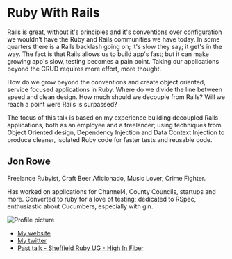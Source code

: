 # Ruby With Rails

Rails is great, without it's principles and it's conventions over
configuration we wouldn't have the Ruby and Rails communities we have
today. In some quarters there is a Rails backlash going on; it's slow
they say; it get's in the way. The fact is that Rails allows us to build
app's fast; but it can make growing app's slow, testing becomes a pain
point. Taking our applications beyond the CRUD requires more effort,
more thought.

How do we grow beyond the conventions and create object oriented,
service focused applications in Ruby. Where do we divide the line
between speed and clean design. How much should we decouple from Rails?
Will we reach a point were Rails is surpassed?

The focus of this talk is based on my experience building decoupled
Rails applications, both as an employee and a freelancer; using
techniques from Object Oriented design, Dependency Injection and Data
Context Injection to produce cleaner, isolated Ruby code for faster
tests and reusable code.

## Jon Rowe

Freelance Rubyist, Craft Beer Aficionado, Music Lover, Crime Fighter.

Has worked on applications for Channel4, County Councils, startups and
more. Converted to ruby for a love of testing; dedicated to RSpec,
enthusiastic about Cucumbers, especially with gin.

![Profile picture](https://github.com/jonrowe/call-for-proposals/raw/master/jon_rowe-ruby_with_rails/profile_picture.jpg)

- [My website](http://jonrowe.co.uk)
- [My twitter](https://twitter.com/#!/jonrowe)
- [Past talk - Sheffield Ruby UG - High In Fiber](http://highinfiber-shrug.heroku.com/)
